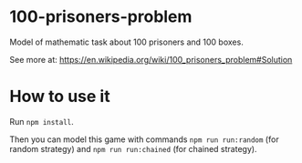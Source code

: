 # 100-prisoners-problem

Model of mathematic task about 100 prisoners and 100 boxes.

See more at: https://en.wikipedia.org/wiki/100_prisoners_problem#Solution

# How to use it

Run `npm install`.

Then you can model this game with commands `npm run run:random` (for random strategy) and `npm run run:chained` (for chained strategy).
